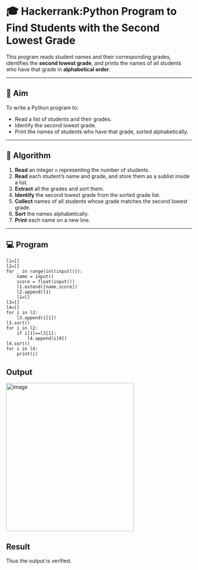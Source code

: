 # 🎓 Hackerrank:Python Program to Find Students with the Second Lowest Grade

This program reads student names and their corresponding grades, identifies the **second lowest grade**, and prints the names of all students who have that grade in **alphabetical order**.

---

## 🎯 Aim

To write a Python program to:
- Read a list of students and their grades.
- Identify the second lowest grade.
- Print the names of students who have that grade, sorted alphabetically.

---

## 🧠 Algorithm

1. **Read** an integer `n` representing the number of students.
2. **Read** each student’s name and grade, and store them as a sublist inside a list.
3. **Extract** all the grades and sort them.
4. **Identify** the second lowest grade from the sorted grade list.
5. **Collect** names of all students whose grade matches the second lowest grade.
6. **Sort** the names alphabetically.
7. **Print** each name on a new line.

---

## 💻  Program
~~~
l1=[]
l2=[]
for _ in range(int(input())):
    name = input()
    score = float(input())
    l1.extend([name,score])
    l2.append(l1)
    l1=[]
l3=[]
l4=[]
for i in l2:
    l3.append(i[1])
l3.sort()
for i in l2:
    if i[1]==l3[1]:
        l4.append(i[0])
l4.sort()
for i in l4:
    print(i)
~~~

## Output
<img width="347" height="402" alt="image" src="https://github.com/user-attachments/assets/09759c1e-01ad-4562-9102-d958d881a5ea" />


## Result
Thus the output is verified.


